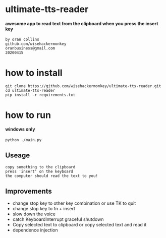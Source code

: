 # ultimate-tts-reader
####  awesome app to read text from the clipboard when you press the insert key
```
by oran collins
github.com/wisehackermonkey
oranbusiness@gmail.com
20200415
```

# how to install 

```
git clone https://github.com/wisehackermonkey/ultimate-tts-reader.git
cd ultimate-tts-reader
pip install -r requirements.txt
```

# how to run 

#### windows only
```
python ./main.py
```
## Useage
```
copy something to the clipboard
press 'insert' on the keyboard
the computer should read the text to you!
```


## Improvements
- change stop key to other key combination or use TK to quit
- change stop key to fn + insert
- slow down the voice
- catch KeyboardInterrupt graceful shutdown
- Copy selected text to clipboard or copy selected text and read it
- dependence injection

